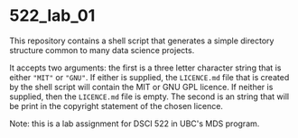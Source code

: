 # 522_lab_01

This repository contains a shell script that generates a simple directory
structure common to many data science projects.

It accepts two arguments: the first is a three letter character string that is
either `"MIT"` or `"GNU"`. If either is supplied, the `LICENCE.md` file that
is created by the shell script will contain the MIT or GNU GPL licence. If
neither is supplied, then the `LICENCE.md` file is empty. The second is an
string that will be print in the copyright statement of the chosen licence.

Note: this is a lab assignment for DSCI 522 in UBC's MDS program.
